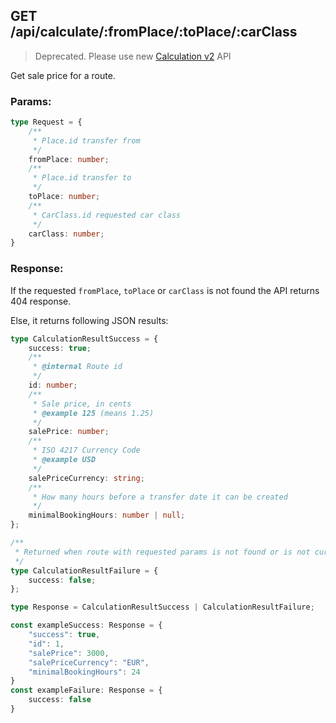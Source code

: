 ## GET /api/calculate/:fromPlace/:toPlace/:carClass

> Deprecated. Please use new [Calculation v2](calculate-v2.md) API

Get sale price for a route.

### Params:

```ts
type Request = {
    /**
     * Place.id transfer from
     */
    fromPlace: number;
    /**
     * Place.id transfer to
     */
    toPlace: number;
    /**
     * CarClass.id requested car class
     */
    carClass: number;
}
```

### Response:

If the requested `fromPlace`, `toPlace` or `carClass` is not found the API returns 404 response.

Else, it returns following JSON results:

```ts
type CalculationResultSuccess = {
    success: true;
    /**
     * @internal Route id
     */
    id: number;
    /**
     * Sale price, in cents
     * @example 125 (means 1.25)
     */
    salePrice: number;
    /**
     * ISO 4217 Currency Code
     * @example USD
     */
    salePriceCurrency: string;
    /**
     * How many hours before a transfer date it can be created
     */
    minimalBookingHours: number | null;
};

/**
 * Returned when route with requested params is not found or is not currently available
 */
type CalculationResultFailure = {
    success: false;
};

type Response = CalculationResultSuccess | CalculationResultFailure;

const exampleSuccess: Response = {
    "success": true,
    "id": 1,
    "salePrice": 3000,
    "salePriceCurrency": "EUR",
    "minimalBookingHours": 24
}
const exampleFailure: Response = {
    success: false
}
```
